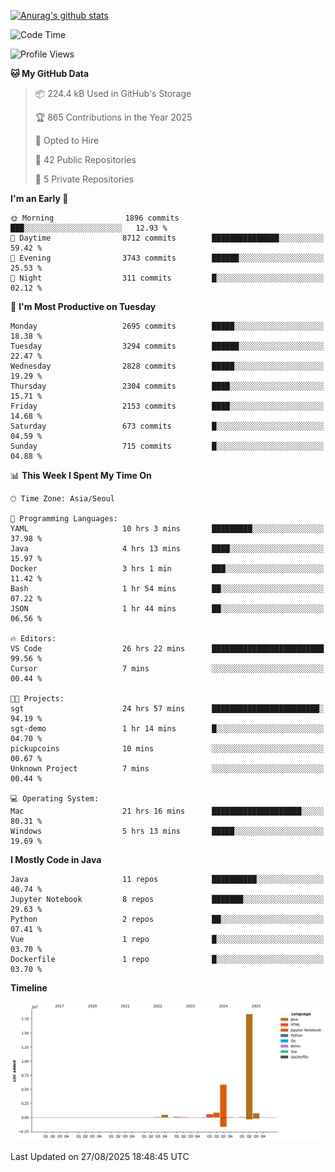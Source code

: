 [![Anurag's github stats](https://github-readme-stats.vercel.app/api?username=hajubal)](https://github.com/anuraghazra/github-readme-stats)

<!--START_SECTION:waka-->
![Code Time](http://img.shields.io/badge/Code%20Time-732%20hrs%2059%20mins-blue)

![Profile Views](http://img.shields.io/badge/Profile%20Views-0-blue)

**🐱 My GitHub Data** 

> 📦 224.4 kB Used in GitHub's Storage 
 > 
> 🏆 865 Contributions in the Year 2025
 > 
> 💼 Opted to Hire
 > 
> 📜 42 Public Repositories 
 > 
> 🔑 5 Private Repositories 
 > 
**I'm an Early 🐤** 

```text
🌞 Morning                1896 commits        ███░░░░░░░░░░░░░░░░░░░░░░   12.93 % 
🌆 Daytime                8712 commits        ███████████████░░░░░░░░░░   59.42 % 
🌃 Evening                3743 commits        ██████░░░░░░░░░░░░░░░░░░░   25.53 % 
🌙 Night                  311 commits         █░░░░░░░░░░░░░░░░░░░░░░░░   02.12 % 
```
📅 **I'm Most Productive on Tuesday** 

```text
Monday                   2695 commits        █████░░░░░░░░░░░░░░░░░░░░   18.38 % 
Tuesday                  3294 commits        ██████░░░░░░░░░░░░░░░░░░░   22.47 % 
Wednesday                2828 commits        █████░░░░░░░░░░░░░░░░░░░░   19.29 % 
Thursday                 2304 commits        ████░░░░░░░░░░░░░░░░░░░░░   15.71 % 
Friday                   2153 commits        ████░░░░░░░░░░░░░░░░░░░░░   14.68 % 
Saturday                 673 commits         █░░░░░░░░░░░░░░░░░░░░░░░░   04.59 % 
Sunday                   715 commits         █░░░░░░░░░░░░░░░░░░░░░░░░   04.88 % 
```


📊 **This Week I Spent My Time On** 

```text
🕑︎ Time Zone: Asia/Seoul

💬 Programming Languages: 
YAML                     10 hrs 3 mins       █████████░░░░░░░░░░░░░░░░   37.98 % 
Java                     4 hrs 13 mins       ████░░░░░░░░░░░░░░░░░░░░░   15.97 % 
Docker                   3 hrs 1 min         ███░░░░░░░░░░░░░░░░░░░░░░   11.42 % 
Bash                     1 hr 54 mins        ██░░░░░░░░░░░░░░░░░░░░░░░   07.22 % 
JSON                     1 hr 44 mins        ██░░░░░░░░░░░░░░░░░░░░░░░   06.56 % 

🔥 Editors: 
VS Code                  26 hrs 22 mins      █████████████████████████   99.56 % 
Cursor                   7 mins              ░░░░░░░░░░░░░░░░░░░░░░░░░   00.44 % 

🐱‍💻 Projects: 
sgt                      24 hrs 57 mins      ████████████████████████░   94.19 % 
sgt-demo                 1 hr 14 mins        █░░░░░░░░░░░░░░░░░░░░░░░░   04.70 % 
pickupcoins              10 mins             ░░░░░░░░░░░░░░░░░░░░░░░░░   00.67 % 
Unknown Project          7 mins              ░░░░░░░░░░░░░░░░░░░░░░░░░   00.44 % 

💻 Operating System: 
Mac                      21 hrs 16 mins      ████████████████████░░░░░   80.31 % 
Windows                  5 hrs 13 mins       █████░░░░░░░░░░░░░░░░░░░░   19.69 % 
```

**I Mostly Code in Java** 

```text
Java                     11 repos            ██████████░░░░░░░░░░░░░░░   40.74 % 
Jupyter Notebook         8 repos             ███████░░░░░░░░░░░░░░░░░░   29.63 % 
Python                   2 repos             ██░░░░░░░░░░░░░░░░░░░░░░░   07.41 % 
Vue                      1 repo              █░░░░░░░░░░░░░░░░░░░░░░░░   03.70 % 
Dockerfile               1 repo              █░░░░░░░░░░░░░░░░░░░░░░░░   03.70 % 
```



**Timeline**

![Lines of Code chart](https://raw.githubusercontent.com/hajubal/hajubal/main/assets/bar_graph.png)


 Last Updated on 27/08/2025 18:48:45 UTC
<!--END_SECTION:waka-->